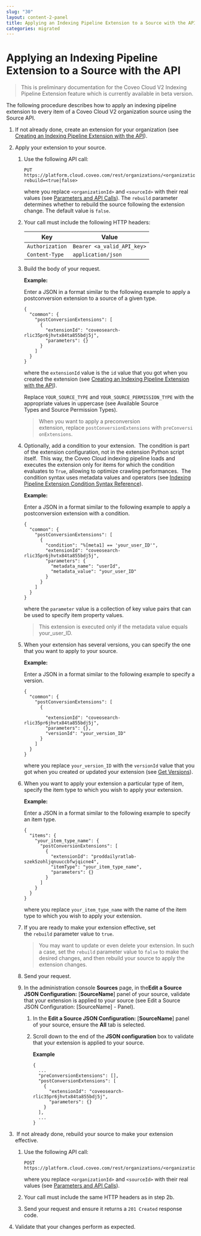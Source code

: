 ```yaml
---
slug: "30"
layout: content-2-panel
title: Applying an Indexing Pipeline Extension to a Source with the API
categories: migrated
---
```


# Applying an Indexing Pipeline Extension to a Source with the API

> This is preliminary documentation for the Coveo Cloud V2 Indexing Pipeline Extension feature which is currently available in beta version.

The following procedure describes how to apply an indexing pipeline extension to every item of a Coveo Cloud V2 organization source using the Source API.

1.  If not already done, create an extension for your organization (see [Creating an Indexing Pipeline Extension with the API](https://developers.coveo.com/x/uQIvAg)).

2.  Apply your extension to your source.

    1.  Use the following API call:

        ```
        PUT https://platform.cloud.coveo.com/rest/organizations/<organizationId>/sources/<sourceId>/extensions?rebuild=<true|false>
        ```

        where you replace `<organizationId>` and `<sourceId>` with their real values (see [Parameters and API Calls](https://developers.coveo.com/x/QokkAg)). The `rebuild` parameter determines whether to rebuild the source following the extension change. The default value is `false`.

    2.  Your call must include the following HTTP headers:

        | Key             | Value                      |
        |-----------------|----------------------------|
        | `Authorization` | `Bearer <a_valid_API_key>` |
        | `Content-Type`  | `application/json`         |

    3.  Build the body of your request.

        **Example:**

        Enter a JSON in a format similar to the following example to apply a postconversion extension to a source of a given type.

        ```
        {
          "common": {
            "postConversionExtensions": [
              {
                "extensionId": "coveosearch-rlic35pr6jhvtx84ta855bdj5j",
                "parameters": {}
              }
            ]
          }
        }
        ```

        where the `extensionId` value is the `id` value that you got when you created the extension (see [Creating an Indexing Pipeline Extension with the API](https://developers.coveo.com/x/uQIvAg)).

        Replace `YOUR_SOURCE_TYPE` and `YOUR_SOURCE_PERMISSION_TYPE` with the appropriate values in uppercase (see Available Source Types and Source Permission Types).

        > When you want to apply a preconversion extension, replace `postConversionExtensions` with `preConversionExtensions`.

    4.  Optionally, add a condition to your extension. 
        The condition is part of the extension configuration, not in the extension Python script itself.  This way, the Coveo Cloud indexing pipeline loads and executes the extension only for items for which the condition evaluates to `True`, allowing to optimize crawling performances. 
        The condition syntax uses metadata values and operators (see [Indexing Pipeline Extension Condition Syntax Reference](https://developers.coveo.com/x/xwcvAg)). 

        **Example:**

        Enter a JSON in a format similar to the following example to apply a postconversion extension with a condition.

        ```
        {
          "common": {
            "postConversionExtensions": [
              {
                "condition": "%[meta1] == 'your_user_ID'",
                "extensionId": "coveosearch-rlic35pr6jhvtx84ta855bdj5j",
                "parameters": {
                  "metadata_name": "userId",
                  "metadata_value": "your_user_ID"
                }
              }
            ]
          }
        }
        ```

        where the `parameter` value is a collection of key value pairs that can be used to specify item property values.

        > This extension is executed only if the metadata value equals your\_user\_ID.

    5.  When your extension has several versions, you can specify the one that you want to apply to your source.

        **Example:**

        Enter a JSON in a format similar to the following example to specify a version.

        ```
        {
          "common": {
            "postConversionExtensions": [
              {
                
                "extensionId": "coveosearch-rlic35pr6jhvtx84ta855bdj5j",
                "parameters": {},
                "versionId": "your_version_ID"
              }
            ]
          }
        }
        ```

        where you replace `your_version_ID` with the `versionId` value that you got when you created or updated your extension (see [Get Versions](https://developers.coveo.com/x/twEvAg#ExtensionAPIReference-VersionsVersions)).

    6.  When you want to apply your extension a particular type of item, specify the item type to which you wish to apply your extension.

        **Example:**

        Enter a JSON in a format similar to the following example to specify an item type.

        ```
        {
          "items": {
            "your_item_type_name": {
              "postConversionExtensions": [
                {
                  "extensionId": "proddailyratlab-szek5zohljqnuuccbfwjqicne4",
                  "itemType": "your_item_type_name",
                  "parameters": {}
                }
              ]
            }
          }
        }
        ```

        where you replace `your_item_type_name` with the name of the item type to which you wish to apply your extension.

    7.  If you are ready to make your extension effective, set the `rebuild` parameter value to `true`.

        > You may want to update or even delete your extension. In such a case, set the `rebuild` parameter value to `false` to make the desired changes, and then rebuild your source to apply the extension changes.

    8.  Send your request.

    9.  In the administration console **Sources** page, in the**Edit a Source JSON Configuration:** \[**SourceName**\] panel of your source, validate that your extension is applied to your source (see Edit a Source JSON Configuration: \[SourceName\] - Panel).

        1.  In the **Edit a Source JSON Configuration:** \[**SourceName**\] panel of your source, ensure the **All** tab is selected.

        2.  Scroll down to the end of the **JSON configuration** box to validate that your extension is applied to your source.

            **Example**

            ```
            {
              ... 
              "preConversionExtensions": [],
              "postConversionExtensions": [
                {
                  "extensionId": "coveosearch-rlic35pr6jhvtx84ta855bdj5j",
                  "parameters": {}
                }
              ],
              ...
            }
            ```

3.   If not already done, rebuild your source to make your extension effective.
    1.  Use the following API call:

        ```
        POST https://platform.cloud.coveo.com/rest/organizations/<organizationId>/sources/<sourceId>/rebuild
        ```

        where you replace `<organizationId>` and `<sourceId>` with their real values (see [Parameters and API Calls](https://developers.coveo.com/x/QokkAg)).

    2.  Your call must include the same HTTP headers as in step 2b.
    3.  Send your request and ensure it returns a `201 Created` response code.

4.  Validate that your changes perform as expected.


